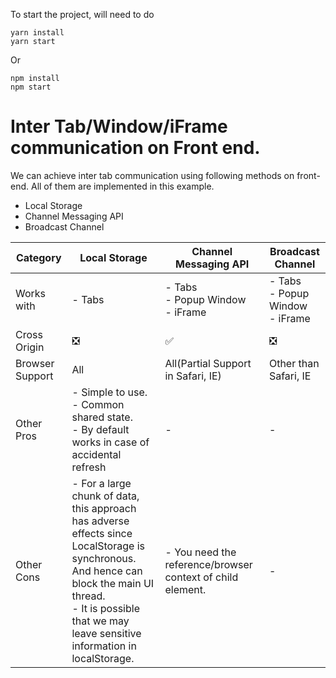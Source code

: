 To start the project, will need to do

```
yarn install
yarn start
```

Or 


```
npm install
npm start
```


# Inter Tab/Window/iFrame communication on Front end.

We can achieve inter tab communication using following methods on front-end. All of them are implemented in this example.

- Local Storage
- Channel Messaging API
- Broadcast Channel


|Category|Local Storage|Channel Messaging API|Broadcast Channel|
|--|--|--|--|
|Works with| - Tabs| - Tabs <br /> - Popup Window <br /> - iFrame| - Tabs <br /> - Popup Window <br /> - iFrame|
|Cross Origin|:negative_squared_cross_mark:|:white_check_mark:|:negative_squared_cross_mark:|
|Browser Support|All|All(Partial Support in Safari, IE)|Other than Safari, IE|
|Other Pros|- Simple to use. <br/> - Common shared state. <br /> - By default works in case of accidental refresh| - | - |
|Other Cons|- For a large chunk of data, this approach has adverse effects since LocalStorage is synchronous. And hence can block the main UI thread. <br /> - It is possible that we may leave sensitive information in localStorage.|- You need the reference/browser context of child element. | - |